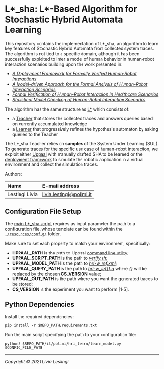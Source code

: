 L*_sha: L*-Based Algorithm for Stochastic Hybrid Automata Learning 
====================================

This repository contains the implementation of L\*_sha, an algorithm to learn key features
of Stochastic Hybrid Automata from collected system traces.
The algorithm is not tied to a specific domain, although it has been successfully exploited
to infer a model of human behavior in human-robot interaction scenarios building upon the work presented in:
- [*A Deployment Framework for Formally Verified Human-Robot Interactions*][paper4]
- [*A Model-driven Approach for the Formal Analysis of Human-Robot Interaction Scenarios*][paper3]
- [*Formal Verification of Human-Robot Interaction in Healthcare Scenarios*][paper2]
- [*Statistical Model Checking of Human-Robot Interaction Scenarios*][paper1]

The algorithm has the same structure as [L\*][angluin] which consists of:
- a [Teacher](it/polimi/hri_learn/lstar_sha) that stores the collected traces and answers queries based on currently accumulated knowledge 
- a [Learner](it/polimi/hri_learn/lstar_sha) that progressively refines the hypothesis automaton by asking queries to the Teacher

The L\*_sha Teacher relies on **samples** of the System Under Learning (SUL).
To generate traces for the specific use case of human-robot interaction, we exploit either [Uppaal][uppaal] with manually drafted SHA to be learned or the [deployment framework][dep] to simulate the robotic application in a virtual environment and collect the simulation traces.

Authors:

| Name              | E-mail address           |
|:----------------- |:-------------------------|
| Lestingi Livia    | livia.lestingi@polimi.it |


Configuration File Setup
-----------

The [main L\*_sha script](it/polimi/hri_learn/learn_model.py) requires as input parameter the path to a configuration file, whose template can be found within the [`./resources/config/`](resources/config) folder.

Make sure to set each property to match your environment, specifically: 
- **UPPAAL_PATH** is the path to Uppaal [command line utility][verifyta];
- **UPPAAL_SCRIPT_PATH** is the path to [*verify.sh*](resources/scripts);
- **UPPAAL_MODEL_PATH** is the path to [*hri-w_ref.xml*](resources/uppaal_resources); 
- **UPPAAL_QUERY_PATH** is the path to [*hri-w_ref{}.q*](resources/uppaal_resources) where *{}* will be replaced by the chosen **CS_VERSION** value;
- **UPPAAL_OUT_PATH** is the path where you want the generated traces to be stored;
- **CS_VERSION** is the experiment you want to perform \[1-5\].

Python Dependencies
-----------

Install the required dependencies:

	pip install -r $REPO_PATH/requirements.txt

Run the main script specifying the path to your configuration file:

	python3 $REPO_PATH/it/polimi/hri_learn/learn_model.py $CONFIG_FILE_PATH
	
---

*Copyright &copy; 2021 Livia Lestingi*

[paper1]: https://doi.org/10.4204/EPTCS.319.2
[paper2]: https://doi.org/10.1007/978-3-030-58768-0_17
[paper3]: https://doi.org/10.1109/SMC42975.2020.9283204
[paper4]: https://doi.org/10.1109/ACCESS.2021.3117852
[angluin]: https://doi.org/10.1016/0890-5401(87)90052-6
[uppaal]: https://uppaal.org/
[dep]: https://github.com/LesLivia/hri_deployment
[verifyta]: https://docs.uppaal.org/toolsandapi/verifyta/